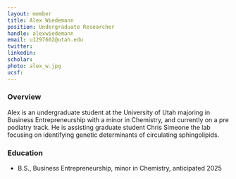 ```yaml
---
layout: member
title: Alex Wiedemann
position: Undergraduate Researcher
handle: alexwiedemann
email: u1297602@utah.edu
twitter:
linkedin: 
scholar: 
photo: alex_w.jpg
ucsf: 
---
```


### Overview
Alex is an undergraduate student at the University of Utah majoring in Business Entrepreneurship with a minor in Chemistry, and currently on a pre podiatry track. He is assisting graduate student Chris Simeone the lab focusing on identifying genetic determinants of circulating sphingolipids.

### Education
- B.S., Business Entrepreneurship, minor in Chemistry, anticipated 2025


